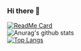 ### Hi there 👋

[![ReadMe Card](https://github-readme-stats.vercel.app/api/pin/?username=SaidBarrera&repo=helmetShop)](https://github.com/SaidBarrera/helmetshop)
<br>
![Anurag's github stats](https://github-readme-stats.vercel.app/api?username=SaidBarrera&show_icons=true&theme=radical)
<br>
[![Top Langs](https://github-readme-stats.vercel.app/api/top-langs/?username=SaidBarrera&layout=compact)](https://github.com/SaidBarrera/SaidBarrera)
<br>

